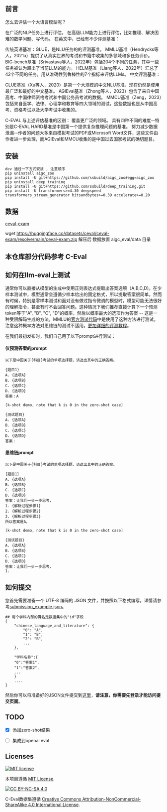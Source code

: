 


## 前言

怎么去评估一个大语言模型呢？

在广泛的NLP任务上进行评估。
在高级LLM能力上进行评估，比如推理、解决困难的数学问题、写代码。
在英文中，已经有不少评测基准：

传统英语基准：GLUE，是NLU任务的的评测基准。
MMLU基准（Hendrycks等人，2021a）提供了从真实世界的考试和书籍中收集的多领域和多任务评价。
BIG-bench基准（Srivastava等人，2022年）包括204个不同的任务，其中一些任务被认为超出了当前LLM的能力。
HELM基准（Liang等人，2022年）汇总了42个不同的任务，用从准确性到鲁棒性的7个指标来评估LLMs。
中文评测基准：

CLUE基准（Xu等人，2020）是第一个大规模的中文NLU基准，现在仍然是使用最广泛和最好的中文基准。
AGIEval基准（Zhong等人，2023）包含了来自中国高考、中国律师资格考试和中国公务员考试的数据。
MMCU基准（Zeng，2023）包括来自医学、法律、心理学和教育等四大领域的测试，这些数据也是从中国高考、资格考试以及大学考试中收集的。


C-EVAL 与上述评估基准的区别： 覆盖更广泛的领域。
具有四种不同的难度--特别是C-EVAL HARD基准是中国第一个提供复杂推理问题的基准。
努力减少数据泄漏--作者的问题大多来自模拟考试的PDF或Microsoft Word文件，这些文件由作者进一步处理，而AGIEval和MMCU收集的是中国过去国家考试的确切题目。

## 安装
```text
dev 通过一下方式安装 , 注意顺序
pip uninstall aigc_zoo
pip install -U git+https://github.com/ssbuild/aigc_zoo#egg=aigc_zoo
pip uninstall deep_training
pip install -U git+https://github.com/ssbuild/deep_training.git
pip install -U transformers>=4.30 deepspeed transformers_stream_generator bitsandbytes>=0.39 accelerate>=0.20
```

## 数据

[ceval-exam](https://huggingface.co/datasets/ceval/ceval-exam)

wget https://huggingface.co/datasets/ceval/ceval-exam/resolve/main/ceval-exam.zip
解压后 数据放置 aigc_eval/data 目录

## 本仓库部分代码参考 C-Eval
    


## 如何在llm-eval上测试

通常你可以直接从模型的生成中使用正则表达式提取出答案选项（A,B,C,D)。在少样本测试中，模型通常会遵循少样本给出的固定格式，所以提取答案很简单。然而有时候，特别是零样本测试和面对没有做过指令微调的模型时，模型可能无法很好的理解指令，甚至有时不会回答问题。这种情况下我们推荐直接计算下一个预测token等于"A", "B", "C", "D"的概率，然后以概率最大的选项作为答案 -- 这是一种受限解码生成的方法，MMLU的[官方测试代码](https://github.com/hendrycks/test/blob/4450500f923c49f1fb1dd3d99108a0bd9717b660/evaluate.py#L88)中是使用了这种方法进行测试。注意这种概率方法对思维链的测试不适用。[更加详细的评测教程](resources/tutorial.md)。

在我们最初发布时，我们自己用了以下prompt进行测试：
#### 仅预测答案的prompt
```
以下是中国关于{科目}考试的单项选择题，请选出其中的正确答案。

{题目1}
A. {选项A}
B. {选项B}
C. {选项C}
D. {选项D}
答案：A

[k-shot demo, note that k is 0 in the zero-shot case]

{测试题目}
A. {选项A}
B. {选项B}
C. {选项C}
D. {选项D}
答案：
```

#### 思维链prompt
```
以下是中国关于{科目}考试的单项选择题，请选出其中的正确答案。

{题目1}
A. {选项A}
B. {选项B}
C. {选项C}
D. {选项D}
答案：让我们一步一步思考，
1. {解析过程步骤1}
2. {解析过程步骤2}
3. {解析过程步骤3}
所以答案是A。

[k-shot demo, note that k is 0 in the zero-shot case]

{测试题目}
A. {选项A}
B. {选项B}
C. {选项C}
D. {选项D}
答案：让我们一步一步思考，
1. 
```



## 如何提交

您首先需要准备一个 UTF-8 编码的 JSON 文件，并按照以下格式编写。详情请参考[submission_example.json](http://101.42.176.124:8080/data_share/n)。

```
## 每个学科内部的键名是数据集中的"id"字段
{
    "chinese_language_and_literature": {
        "0": "A",
        "1": "B",
        "2": "B",
        ...
    },
    
    "学科名称":{
    "0":"答案1",
    "1":"答案2",
    ...
    }
    ....
}
```

然后你可以将准备好的JSON文件提交到[这里](http://101.42.176.124:8080/data_share/)，**请注意，你需要先登录才能访问提交页面**。



## TODO

- [x] 添加zero-shot结果
- [ ] 集成到openai eval



## Licenses

[![MIT license](https://img.shields.io/badge/License-MIT-blue.svg)](https://lbesson.mit-license.org/)

本项目遵循 [MIT License](https://lbesson.mit-license.org/).

[![CC BY-NC-SA 4.0](https://img.shields.io/badge/License-CC%20BY--NC--SA%204.0-lightgrey.svg)](http://creativecommons.org/licenses/by-nc-sa/4.0/)

C-Eval数据集遵循 [Creative Commons Attribution-NonCommercial-ShareAlike 4.0 International License](http://creativecommons.org/licenses/by-nc-sa/4.0/).

